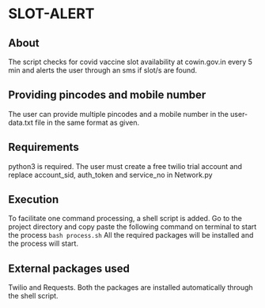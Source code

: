 # SLOT-ALERT

## About
The script checks for covid vaccine slot availability at cowin.gov.in every 5 min and alerts the user through an sms if slot/s are found.

## Providing pincodes and mobile number
The user can provide multiple pincodes and a mobile number in the user-data.txt file in the same format as given.

## Requirements
python3 is required. The user must create a free twilio trial account and replace account_sid, auth_token and service_no in Network.py

## Execution
To facilitate one command processing, a shell script is added.
Go to the project directory and copy paste the following command on terminal to start the process
`bash process.sh`
All the required packages will be installed and the process will start.

## External packages used
Twilio and Requests.
Both the packages are installed automatically through the shell script.
